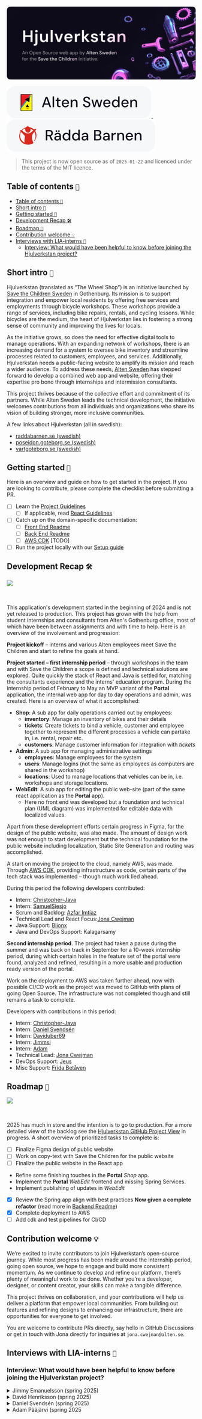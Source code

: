 ![Hjulverkstan header"](https://raw.githubusercontent.com/Hjulverkstan/.github/images/hjulverkstan-banner.png)

<p>
  <a href="https://www.alten.se" alt="Alten Sweden">
     <img src="https://raw.githubusercontent.com/Hjulverkstan/.github/images/badge-alten.svg" />
  </a>
 &nbsp;
  <a href="https://raddabarnen.se" alt="Rädda Barnen">
     <img src="https://raw.githubusercontent.com/Hjulverkstan/.github/images/badge-stc.svg" />
  </a>
</p>

> This project is now open source as of `2025-01-22` and licenced under the terms of the MIT licence.

## Table of contents `📖`

  * [Table of contents `📖`](#table-of-contents-)
  * [Short intro `💬`](#short-intro-)
  * [Getting started `🏁`](#getting-started-)
  * [Development Recap `🛠️`](#development-recap-)
  * [Roadmap `🎯`](#roadmap-)
  * [Contribution welcome `💡`](#contribution-welcome-)
  * [Interviews with LIA-interns `🎤`](#interviews-with-lia-interns-)
    * [Interview: What would have been helpful to know before joining the Hjulverkstan project?](#interview-what-would-have-been-helpful-to-know-before-joining-the-hjulverkstan-project)

## Short intro `💬`

Hjulverkstan (translated as “The Wheel Shop”) is an initiative launched by [Save the Children Sweden](rb.se) in Gothenburg. Its mission is to support integration and empower local residents by offering free services and employments through bicycle workshops. These workshops provide a range of services, including bike repairs, rentals, and cycling lessons. While bicycles are the medium, the heart of Hjulverkstan lies in fostering a strong sense of community and improving the lives for locals.

As the initiative grows, so does the need for effective digital tools to manage operations. With an expanding network of workshops, there is an increasing demand for a system to oversee bike inventory and streamline processes related to customers, employees, and services. Additionally, Hjulverkstan needs a public-facing website to amplify its mission and reach a wider audience. To address these needs, [Alten Sweden](www.alten.se) has stepped forward to develop a combined web app and website, offering their expertise pro bono through internships and intermission consultants.

This project thrives because of the collective effort and commitment of its partners. While Alten Sweden leads the technical development, the initiative welcomes contributions from all individuals and organizations who share its vision of building stronger, more inclusive communities.

A few links about Hjulverkstan (all in swedish):

- [raddabarnen.se (swedish)](https://www.raddabarnen.se/vad-vi-gor/barn-i-sverige/bekampar-utanforskap/plv/hjulverkstan-plv/)
- [poseidon.goteborg.se (swedish)](https://poseidon.goteborg.se/nyheter/nu-oppnar-hjulverkstan-i-backa/)
- [vartgoteborg.se (swedish)](https://vartgoteborg.se/p/hjulverkstan-oppnar-i-backa/)

## Getting started `🏁`

Here is an overview and guide on how to get started in the project. If you are looking to contribute, please complete the checklist before submitting a PR.

* [ ] Learn the [Project Guidelines](/GUIDELINES.md)
  * [ ] If applicable, read [React Guidelines](/web/GUIDELINES.md)
* [ ] Catch up on the domain-specific documentation:
  * [ ] [Front End Readme](/web/README.md)
  * [ ] [Back End Readme](/api/README.md)
  * [ ] [AWS CDK]() [TODO]
* [ ] Run the project locally with our [Setup guide](/SETUP.md)

## Development Recap `🛠️`

 <a href="https://github.com/Hjulverkstan/hjulverkstan/blob/main/.screenshots/" alt="Project screenshots">
     <img src="https://raw.githubusercontent.com/Hjulverkstan/.github/images/screenshots.png" />
  </a>

<p>&nbsp;</p>

This application's development started in the beginning of 2024 and is not yet released to production. This project has grown with the help from student internships and consultants from Alten's Gothenburg office, most of which have been between assignments and with time to help. Here is an overview of the involvement and progression:

**Project kickoff** – interns and various Alten employees meet Save the Children and start to refine the goals at hand.

**Project started – first internship period** – through workshops in the team and with Save the Children a scope is defined and technical solutions are explored. Quite quickly the stack of React and Java is settled for, matching the consultants experience and the interns' education program. During the internship period of February to May an MVP variant of the **Portal** application, the internal web app for day to day operations and admin, was created. Here is an overview of what it accomplished:

- **Shop**: A sub app for daily operations carried out by employees:
  - **inventory**: Manage an inventory of bikes and their details
  - **tickets**: Create tickets to bind a vehicle, customer and employee together to represent the different processes a vehicle can partake in, i.e. rental, repair etc.
  - **customers**: Manage customer information for integration with *tickets*
- **Admin**: A sub app for managing administrative settings 
  - **employees**: Manage employees for the system 
  - **users**: Manage logins (not the same as employees as computers are shared in the workshop)
  - **locations**: Used to manage locations that vehicles can be in, i.e. workshops and storage locations.
- **WebEdit**: A sub app for editing the public web-site (part of the same react application as the **Portal** app).
  - Here no front end was developed but a foundation and technical plan (UML diagram) was implemented for editable data with localized values.

Apart from these development efforts certain progress in Figma, for the design of the public website, was also made. The amount of design work was not enough to start development but the technical foundation for the public website including localization, Static Site Generation and routing was accomplished.

A start on moving the project to the cloud, namely AWS, was made. Through [AWS CDK](docs.aws.amazon.com/cdk/v2), providing infrastructure as code, certain parts of the tech stack was implemented – though much work lied ahead.

During this period the following developers contributed:

- Intern: [Christopher-Java](https://github.com/Christopher-Java)
- Intern: [SamuelSiesjo](https://github.com/orgs/SamuelSiesjo)
- Scrum and Backlog: [Azfar Imtiaz](https://github.com/orgs/azfar-imtiaz)
- Technical Lead and React Focus:[Jona Cwejman](https://github.com/Cwejman)
- Java Support: [Blionx](https://github.com/Blionx)
- Java and DevOps Support: Kalagarsamy

**Second internship period**. The project had taken a pause during the summer and was back on track in September for a 10-week internship period, during which certain holes in the feature set of the portal were found, analyzed and refined, resulting in a more usable and production ready version of the portal.

Work on the deployment to AWS was taken further ahead, now with possible CI/CD work as the project was moved to GitHub with plans of going Open Source. The infrastructure was not completed though and still remains a task to complete.

Developers with contributions in this period:

- Intern: [Christopher-Java](https://github.com/Christopher-Java)
- Intern: [Daniel Svendsén](https://github.com/daniel-svendsen)
- Intern: [Daviduber69](https://github.com/Daviduber69)
- Intern: [Jimmsi](https://github.com/jimmsi)
- Intern: [Adam](https://github.com/Madasa-cell)
- Technical Lead: [Jona Cwejman](https://github.com/Cwejman)
- DevOps Support: [Jeus](https://github.com/jeus)
- Misc Support: [Frida Betåven](https://github.com/stortoppen)

## Roadmap `🎯`

 <a href="https://github.com/orgs/Hjulverkstan/projects/1/" alt="Project backlog">
     <img src="https://raw.githubusercontent.com/Hjulverkstan/.github/images/backlogs.png" />
  </a>

<p>&nbsp;</p>

2025 has much in store and the intention is to go to production. For a more detailed view of the backlog see the [Hjulverkstan GitHub Project View](https://github.com/orgs/Hjulverkstan/projects/1) in progress. A short overview of prioritized tasks to complete is:

* [ ] Finalize Figma design of public website
* [ ] Work on copy-text with Save the Children for the public website
* [ ] Finalize the public website in the React app
* Refine some finishing touches in the **Portal** *Shop* app.
* Implement the **Portal** *WebEdit* frontend and missing Spring Services.
* Implement publishing of updates in *WebEdit*
* [x] Review the Spring app align with best practices **Now given a complete refactor** (read more in [Backend Readme](api/README.md))
* [x] Complete deployment to AWS
* [ ] Add cdk and test pipelines for CI/CD

## Contribution welcome `💡`

We’re excited to invite contributors to join Hjulverkstan’s open-source journey. While most progress has been made around the internship period, going open source, we hope to engage and build more consistent momentum. As we continue to develop and refine our platform, there’s plenty of meaningful work to be done. Whether you’re a developer, designer, or content creator, your skills can make a tangible difference.

This project thrives on collaboration, and your contributions will help us deliver a platform that empower local communities. From building out features and refining designs to enhancing our infrastructure, there are opportunities for everyone to get involved.

You are welcome to contribute PRs directly, say hello in GitHub Discussions or get in touch with Jona directly for inquiries at `jona.cwejman@alten.se`.

## Interviews with LIA-interns `🎤`

### Interview: What would have been helpful to know before joining the Hjulverkstan project?

<details>
 <summary>Jimmy Emanuelsson (spring 2025)</summary>

#### Response: Jimmy Emanuelsson

Hjulverkstan has been incredibly educational and fun to work at. It’s not often you get to work on a project where you truly touch every part of the tech stack. Many projects are called “fullstack,” but here I’ve been involved from end to end: from Figma design, to React component development for the public website, to a more complex portal with filters, tables, and forms, to the backend in Java and Postgres – including build scripts and deployment.

One of the first major challenges was getting up to speed with React – both the framework itself and the way it’s used specifically in Hjulverkstan. My education has had a strong backend focus, and my frontend experience beforehand was fairly limited and mostly centered around Vue. Jumping into a React codebase with a well-defined structure and clear code principles was a great learning experience, but also quite overwhelming at first.

One thing I wish I had understood better from the start is the functional programming mindset. The entire frontend structure is heavily built around functional composition – both in terms of logic and data flow. This was new to me, since our Java education had been strictly object-oriented. I would have really benefited from reading up more on functional programming in the context of frontend development before starting the project.

Another early challenge was understanding the underlying architecture. The React part is divided into layers: a view-layer, a hooks-layer, and an api-layer. This makes the code more readable and maintainable, but it also requires you to understand where things belong and how they connect. The same applies to how the application is built and deployed – the public site is statically generated, while the internal portal is a traditional client-side rendered app. I didn’t know much about these hybrid setups beforehand, but I’ve learned a lot about both SSG and CSR through this project.

The backend, on the other hand, was easier to get into. It’s built with Spring Boot and follows a structure I was already familiar with: controllers, services, repositories, and entities. There’s some room for improvement in the DTO layer, where there’s a bit of duplication, but overall the backend is straightforward and logical.

My advice for future internship students in the project
Don’t be afraid to dive into the codebase, even if you don’t understand everything at first. The codebase is large but well-structured – especially the frontend. You’ll find your way faster than you think. It’s easy to believe you need to grasp the entire stack before starting, but in reality, things start making sense as you work hands-on.

Get to know the project’s layered architecture. Understand how data flows from component to hook, through the API layer to the backend – and back again. A concrete example is how we handle status changes for tickets – something I worked on quite a bit during the fall of 2024. It’s a great entry point for understanding how everything is connected.

Take full ownership of your tasks. When you’re assigned something, make sure you understand it deeply. Look at similar code, ask questions, read up. It’s not just about making something “work,” but about understanding why it works. And when it’s time for a pull request, be ready to explain and defend your solution.

During the spring of 2025, I’ve worked on developing a well-structured and sustainable architecture for image uploads to S3 – a solution used both in the internal portal and on the public website. I’ve also been responsible for shaping the design of the public site and then implementing it in React. What’s been most rewarding is seeing how all the pieces connect – and knowing that what I’ve built is actually being used. Following a complete flow from design to database and back again has been both challenging and genuinely enjoyable.

</details>

<details>
 <summary>David Henriksson (spring 2025)</summary>

#### Response: David Henriksson

Before starting coding I wish that I had a better grasp of the projects data flow. Like take my time and look at the flow process of backend> api layer> frontend. So I would take some time to just look through it all, and maybe try out requests from start to end in that order. And log/sout and look what happens.   

Since React is entirely new for most of interns from Yrgo, of course learning the basics of that is mandatory. I think I actually did what I could to grasp it relatively basic in the amount of time I had. Something to note is that the basics of it only got me so far since Hjulverkstans frontend code is, for a beginner, very refined and complex. So after learning the basics you just have to start coding and look up all the things in the code you don't understand. Whenever you start a new task, make sure you understand all of it, so that you don't just rush it to get tasks done. The internship is an insanely valuable time to actually learn stuff. Especially React.  

TypeScript isn't something I'd waste too much time learning, I think you'll get the gist of it as you go. You'll probably encouter alot of red lines everywhere and learning why they pop up will prbably give you an idea of what's up. 

I would also look through all the backend code more thoroughly. The backend is created by interns in JAVA22, and JAVA23 (to some degree) but JAVA22 did basically all of the ground work. And all the Java used there is something we students already are familiar with from school. But all the DTOs was kind of confusing to me at first, and still are, seeing as the code is probably overly deliberate and duplicated, espcially in the Service implementations, and could be refactored and simplified by a lot.  

Learn what SSR, CSR and SSG is and look through the javascript files (dev.js, build.js). Then examine how these rendering strategies are implemented in the codebase. And also learn what the frick Hydration is.  

So basically; Get a better grasp of what's going on. I believe I just kind of started doing and learning along the way, but it took a while to understand the whole process of the app. But maybe that's what it's supposed to be like in an entirely new project with new libraries and tools.

</details>

<details>
 <summary>Daniel Svendsén (spring 2025)</summary>

#### Response: Daniel Svendsén

I think the internship was a great experience. I learned a lot about React, TypeScript and the project itself, I found implementing a website particurlarly fun.

I think the most important thing I learned was how to work with a codebase that is not my own. I learned how to read and understand code that I didn't write myself, and how to work with others to solve problems.

Really take time to learn the basics of React before going into to the codebase I believe is a good start. Learn the project from backend all the way up to frontend to see how it works. Take time to learn how the code is structured to be able to mimic the composition of new files. Explore the way through different files opening each method to see where it goes and what it does.

When starting tasks - make sure to read up on what you dont understand and take your time.

Remember that CSS is centralized in the project and that you should not use f.e red-500 but rather use the className that is already in the project. 

One more thing: ask if a function/method already exists before writing a new one or importing certain stuff.
</details>

<details>
  <summary>Adam Pääjärvi (spring 2025</summary>

  #### Response: Adam Pääjärvi

Before joining this project I wish I had spent more time learning React — it was something entirely new for us and I had never touched it before, combine that with my knowledge of vue having mostly faded away by that point and I felt that the very basic understanding I had scrapped together just wasn't enough. Which isn't that great since the frontend has a complexity beyond what we had been used to at that point, so a lot of my time was spent looking up what i didn't know.

Now luckily the backend is much easier to understand since it was written by JAVA22 and was actually on our level of understanding, not that I have much experience with it since 90% of the tasks I undertook were in the frontend, but still. I wish I had spent more time here and gotten to know it more.

Something I became very well acquainted with was Zod. It is a validation library for TypeScript, used to define `schemas` to validate data. This is used in the frontend to find issues in the body during the creation of objects, basically it is here to immediately provide feedback through the UI to users and improve usability. I found myself disliking its documentation but its otherwise a good library, luckily the places it is used in are self-contained to it isn't a requirement to know it.

But while you might start out with a poor knowledge base, as you are developing programs, you are also developing your own skills. So its just about starting and as the project moves forward you'll learn more and become better at what you are doing. Overall I had a great time working on the Hjulverkstan project and I feel that it has been very educational for how this type of work may be like, even if its on a smaller scale.

</details>
